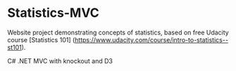 # Statistics-MVC
Website project demonstrating concepts of statistics, based on free Udacity course [Statistics 101] (https://www.udacity.com/course/intro-to-statistics--st101).

C# .NET MVC with knockout and D3
